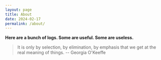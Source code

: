 ```yaml
---
layout: page
title: About
date: 2024-02-17
permalink: /about/
---
```


**Here are a bunch of logs. Some are useful. Some are useless.**


> It is only by selection, by elimination, by emphasis that we get at the real meaning of things. -- Georgia O'Keeffe



